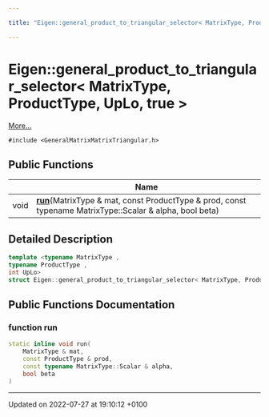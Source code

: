 ```yaml
---

title: "Eigen::general_product_to_triangular_selector< MatrixType, ProductType, UpLo, true >"

---
```


# Eigen::general_product_to_triangular_selector< MatrixType, ProductType, UpLo, true >



 [More...](#detailed-description)


`#include <GeneralMatrixMatrixTriangular.h>`

## Public Functions

|                | Name           |
| -------------- | -------------- |
| void | **[run](http://example.org/classes/structeigen_1_1general__product__to__triangular__selector_3_01matrixtype_00_01producttype_00_01uplo_00_01true_01_4/#function-run)**(MatrixType & mat, const ProductType & prod, const typename MatrixType::Scalar & alpha, bool beta) |

## Detailed Description

```cpp
template <typename MatrixType ,
typename ProductType ,
int UpLo>
struct Eigen::general_product_to_triangular_selector< MatrixType, ProductType, UpLo, true >;
```

## Public Functions Documentation

### function run

```cpp
static inline void run(
    MatrixType & mat,
    const ProductType & prod,
    const typename MatrixType::Scalar & alpha,
    bool beta
)
```


-------------------------------

Updated on 2022-07-27 at 19:10:12 +0100